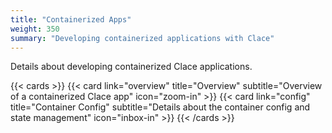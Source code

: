 ```yaml
---
title: "Containerized Apps"
weight: 350
summary: "Developing containerized applications with Clace"
---
```


Details about developing containerized Clace applications.

{{< cards >}}
{{< card link="overview" title="Overview" subtitle="Overview of a containerized Clace app" icon="zoom-in" >}}
{{< card link="config" title="Container Config" subtitle="Details about the container config and state management" icon="inbox-in" >}}
{{< /cards >}}
